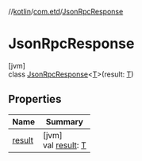 //[kotlin](../../../index.md)/[com.etd](../index.md)/[JsonRpcResponse](index.md)

# JsonRpcResponse

[jvm]\
class [JsonRpcResponse](index.md)&lt;[T](index.md)&gt;(result: [T](index.md))

## Properties

| Name | Summary |
|---|---|
| [result](result.md) | [jvm]<br>val [result](result.md): [T](index.md) |

